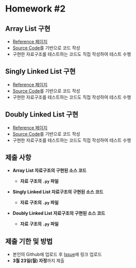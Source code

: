 # Homework #2

## Array List 구현

- [Reference 페이지](https://github.com/ai-creatv/algorithm_nklcb1/tree/master/3_DataStructures/3_3_Lists)
- [Source Code](https://github.com/ai-creatv/algorithm_nklcb1/blob/master/3_DataStructures/3_3_Lists/src/before.py)를 기반으로 코드 작성
- 구현한 자료구조를 테스트하는 코드도 직접 작성하여 테스트 수행

## Singly Linked List 구현

- [Reference 페이지](https://github.com/ai-creatv/algorithm_nklcb1/tree/master/3_DataStructures/3_4_LinkedLists)
- [Source Code](https://github.com/ai-creatv/algorithm_nklcb1/blob/master/3_DataStructures/3_4_LinkedLists/src/SLL/before.py)를 기반으로 코드 작성
- 구현한 자료구조를 테스트하는 코드도 직접 작성하여 테스트 수행

## Doubly Linked List 구현

- [Reference 페이지](https://github.com/ai-creatv/algorithm_nklcb1/tree/master/3_DataStructures/3_4_LinkedLists)
- [Source Code](https://github.com/ai-creatv/algorithm_nklcb1/blob/master/3_DataStructures/3_4_LinkedLists/src/DLL/before.py)를 기반으로 코드 작성
- 구현한 자료구조를 테스트하는 코드도 직접 작성하여 테스트 수행

## 제출 사항

- **Array List 자료구조의 구현된 소스 코드**
  - **자료 구조의 `.py` 파일**

- **Singly Linked List 자료구조의 구현된 소스 코드**
  - **자료 구조의 `.py` 파일**

- **Doubly Linked List 자료구조의 구현된 소스 코드**
  - **자료 구조의 `.py` 파일**

## 제출 기한 및 방법

- 본인의 Github에 업로드 후 [Issue](https://github.com/ai-creatv/algorithm_nklcb1/issues)에 링크 업로드
- **3월 23일(월) 자정**까지 제출
